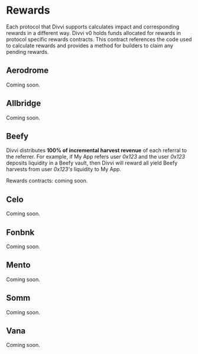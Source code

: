 # Rewards

Each protocol that Divvi supports calculates impact and corresponding
rewards in a different way. Divvi v0 holds funds allocated for rewards
in protocol specific rewards contracts. This contract references the
code used to calculate rewards and provides a method for builders to
claim any pending rewards.

## Aerodrome

Coming soon.

## Allbridge

Coming soon.

## Beefy

Divvi distributes **100% of incremental harvest revenue** of each referral
to the referrer. For example, if My App refers user *0x123* and the user *0x123* deposits
liquidity in a Beefy vault, then Divvi will reward all yield Beefy
harvests from user *0x123's* liquidity to My App.

Rewards contracts: coming soon.

## Celo

Coming soon.

## Fonbnk

Coming soon.

## Mento

Coming soon.

## Somm

Coming soon.

## Vana

Coming soon.
